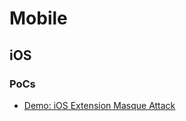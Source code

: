 # Mobile


## iOS

### PoCs

* [Demo: iOS Extension Masque Attack](https://www.youtube.com/watch?t=130&v=rmIp2-k-TCU)
